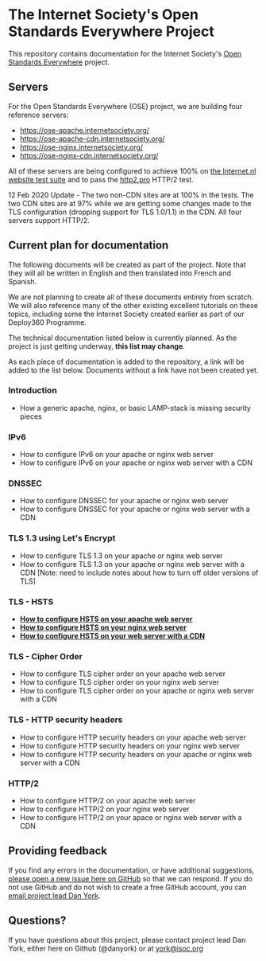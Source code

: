 # The Internet Society's Open Standards Everywhere Project

This repository contains documentation for the Internet Society's [Open Standards Everywhere](https://www.internetsociety.org/ose/) project.

## Servers

For the Open Standards Everywhere (OSE) project, we are building four reference servers:
* https://ose-apache.internetsociety.org/
* https://ose-apache-cdn.internetsociety.org/
* https://ose-nginx.internetsociety.org/
* https://ose-nginx-cdn.internetsociety.org/

All of these servers are being configured to achieve 100% on [the Internet.nl website test suite](https://internet.nl/) 
and to pass the [http2.pro](https://http2.pro/) HTTP/2 test.

12 Feb 2020 Update - The two non-CDN sites are at 100% in the tests. The two CDN sites are at 97% while we are getting
some changes made to the TLS configuration (dropping support for TLS 1.0/1.1) in the CDN.  All four servers support HTTP/2.

## Current plan for documentation

The following documents will be created as part of the project. Note that they will all be written in English and then translated into French and Spanish.

We are not planning to create all of these documents entirely from scratch. We will also reference many of the other existing
excellent tutorials on these topics, including some the Internet Society created earlier as part of our Deploy360 Programme.

The technical documentation listed below is currently planned. As the project is just getting underway, **this list may change**.

As each piece of documentation is added to the repository, a link will be added to the list below. Documents without a link have not been created yet.

### Introduction
* How a generic apache, nginx, or basic LAMP-stack is missing security pieces

### IPv6
* How to configure IPv6 on your apache or nginx web server
* How to configure IPv6 on your apache or nginx web server with a CDN

### DNSSEC
* How to configure DNSSEC for your apache or nginx web server
* How to configure DNSSEC for your apache or nginx web server with a CDN

### TLS 1.3 using Let's Encrypt
* How to configure TLS 1.3 on your apache or nginx web server
* How to configure TLS 1.3 on your apache or nginx web server with a CDN
[Note: need to include notes about how to turn off older versions of TLS]

### TLS - HSTS
* **[How to configure HSTS on your apache web server](ose-web-hsts-apache.md)**
* **[How to configure HSTS on your nginx web server](ose-web-hsts-nginx.md)**
* **[How to configure HSTS on your web server with a CDN](ose-web-hsts-cdns.md)**

### TLS - Cipher Order
* How to configure TLS cipher order on your apache web server
* How to configure TLS cipher order on your nginx web server
* How to configure TLS cipher order on your apache or nginx web server with a CDN

### TLS - HTTP security headers
* How to configure HTTP security headers on your apache web server
* How to configure HTTP security headers on your nginx web server
* How to configure HTTP security headers on your apache or nginx web server with a CDN

### HTTP/2
* How to configure HTTP/2 on your apache web server
* How to configure HTTP/2 on your nginx web server
* How to configure HTTP/2 on your apace or nginx web server with a CDN

## Providing feedback

If you find any errors in the documentation, or have additional suggestions, [please open a new issue here on GitHub](https://github.com/InternetSociety/ose-documentation/issues) so that we can respond. If you do not use GitHub and do not wish to create a free GitHub account, you can [email project lead Dan York](mailto:york@isoc.org).

## Questions?

If you have questions about this project, please contact project lead Dan York, either here on Github (@danyork) or at [york@isoc.org](mailto:york@isoc.org)

